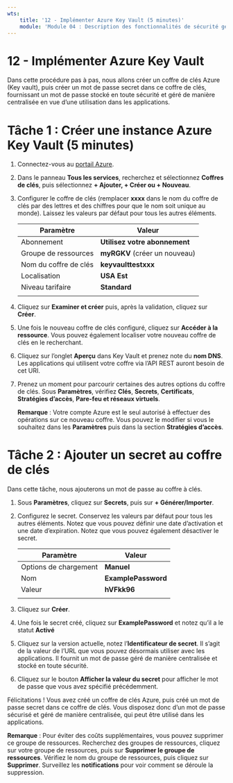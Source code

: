 ```yaml
---
wts:
    title: '12 - Implémenter Azure Key Vault (5 minutes)'
    module: 'Module 04 : Description des fonctionnalités de sécurité générale et de sécurité réseau'
---
```

# 12 - Implémenter Azure Key Vault

Dans cette procédure pas à pas, nous allons créer un coffre de clés Azure (Key vault), puis créer un mot de passe secret dans ce coffre de clés, fournissant un mot de passe stocké en toute sécurité et géré de manière centralisée en vue d’une utilisation dans les applications.

# Tâche 1 : Créer une instance Azure Key Vault (5 minutes)

1. Connectez-vous au [portail Azure](https://portal.azure.com).

2. Dans le panneau **Tous les services**, recherchez et sélectionnez **Coffres de clés**, puis sélectionnez **+ Ajouter, + Créer ou + Nouveau**.

3. Configurer le coffre de clés (remplacer **xxxx** dans le nom du coffre de clés par des lettres et des chiffres pour que le nom soit unique au monde). Laissez les valeurs par défaut pour tous les autres éléments.

    | Paramètre | Valeur | 
    | --- | --- |
    | Abonnement | **Utilisez votre abonnement** |
    | Groupe de ressources | **myRGKV** (créer un nouveau) |
    | Nom du coffre de clés | **keyvaulttestxxx** |
    | Localisation | **USA Est** |
    | Niveau tarifaire | **Standard** |
    | | |

4. Cliquez sur **Examiner et créer** puis, après la validation, cliquez sur **Créer**. 

5. Une fois le nouveau coffre de clés configuré, cliquez sur **Accéder à la ressource**. Vous pouvez également localiser votre nouveau coffre de clés en le recherchant. 

6. Cliquez sur l’onglet **Aperçu** dans Key Vault et prenez note du **nom DNS**. Les applications qui utilisent votre coffre via l’API REST auront besoin de cet URI.

7. Prenez un moment pour parcourir certaines des autres options du coffre de clés. Sous **Paramètres**, vérifiez **Clés**, **Secrets**, **Certificats**, **Stratégies d’accès**, **Pare-feu et réseaux virtuels**.

    **Remarque** : Votre compte Azure est le seul autorisé à effectuer des opérations sur ce nouveau coffre. Vous pouvez le modifier si vous le souhaitez dans les **Paramètres** puis dans la section **Stratégies d’accès**.

# Tâche 2 : Ajouter un secret au coffre de clés
        
Dans cette tâche, nous ajouterons un mot de passe au coffre à clés. 

1. Sous **Paramètres**, cliquez sur **Secrets**, puis sur **+ Générer/Importer**.

2. Configurez le secret. Conservez les valeurs par défaut pour tous les autres éléments. Notez que vous pouvez définir une date d’activation et une date d’expiration. Notez que vous pouvez également désactiver le secret.

    | Paramètre | Valeur | 
    | --- | --- |
    | Options de chargement | **Manuel** |
    | Nom | **ExamplePassword** |
    | Valeur | **hVFkk96** |
    | | |

3. Cliquez sur **Créer**.

4. Une fois le secret créé, cliquez sur **ExamplePassword** et notez qu’il a le statut **Activé**

5. Cliquez sur la version actuelle, notez l’**Identificateur de secret**. Il s’agit de la valeur de l’URL que vous pouvez désormais utiliser avec les applications. Il fournit un mot de passe géré de manière centralisée et stocké en toute sécurité.

6. Cliquez sur le bouton **Afficher la valeur du secret** pour afficher le mot de passe que vous avez spécifié précédemment.

Félicitations ! Vous avez créé un coffre de clés Azure, puis créé un mot de passe secret dans ce coffre de clés. Vous disposez donc d’un mot de passe sécurisé et géré de manière centralisée, qui peut être utilisé dans les applications.

**Remarque** : Pour éviter des coûts supplémentaires, vous pouvez supprimer ce groupe de ressources. Recherchez des groupes de ressources, cliquez sur votre groupe de ressources, puis sur **Supprimer le groupe de ressources**. Vérifiez le nom du groupe de ressources, puis cliquez sur **Supprimer**. Surveillez les **notifications** pour voir comment se déroule la suppression.
